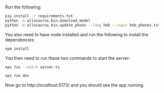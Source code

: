 Run the following:

```bash
pip install -r requirements.txt
python -m allosaurus.bin.download_model
python -m allosaurus.bin.update_phone --lang heb --input heb_phones.txt
```

You also need to have node installed and run the following to install the dependencies:

```bash
npm install
```

You then need to run these two commands to start the server:

```bash
npx tsx --watch server.ts
```

```bash
npx run dev
```

Now go to http://localhost:5173/ and you should see the app running.
